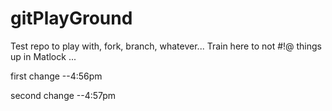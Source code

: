 # gitPlayGround
Test repo to play with, fork, branch, whatever... Train here to not #!@ things up in Matlock
...


first change --4:56pm

second change --4:57pm